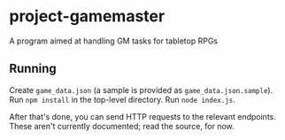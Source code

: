 # project-gamemaster
A program aimed at handling GM tasks for tabletop RPGs

## Running
Create `game_data.json` (a sample is provided as `game_data.json.sample`).
Run `npm install` in the top-level directory.
Run `node index.js`.

After that's done, you can send HTTP requests to the relevant endpoints. These aren't currently documented; read the source, for now.

